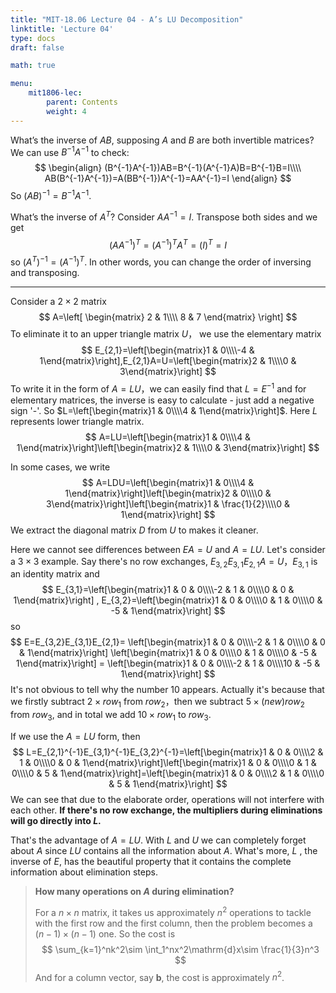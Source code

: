 ```yaml
---
title: "MIT-18.06 Lecture 04 - A’s LU Decomposition"
linktitle: 'Lecture 04'
type: docs
draft: false

math: true

menu:
    mit1806-lec:
        parent: Contents
        weight: 4
---
```


What’s the inverse of $AB$, supposing $A$ and $B$​ are both invertible matrices? We can use $B^{-1}A^{-1}$ to check:
$$
\begin{align}
(B^{-1}A^{-1})AB=B^{-1}(A^{-1}A)B=B^{-1}B=I\\\\
AB(B^{-1}A^{-1})=A(BB^{-1})A^{-1}=AA^{-1}=I
\end{align}
$$
So $(AB)^{-1}=B^{-1}A^{-1}$.

What’s the inverse of $A^T$? Consider $AA^{-1}=I$. Transpose both sides and we get
$$
(AA^{-1})^T=(A^{-1})^TA^T=(I)^T=I
$$
so $(A^T)^{-1}=(A^{-1})^T$. In other words, you can change the order of inversing and transposing.

---

Consider a $2\times 2$ matrix
$$
A=\left[
\begin{matrix}
	2 & 1\\\\
	8 & 7
\end{matrix}
\right]
$$
To eliminate it to an upper triangle matrix $U$， we use the elementary matrix
$$
E_{2,1}=\left[\begin{matrix}1 & 0\\\\-4 & 1\end{matrix}\right],E_{2,1}A=U=\left[\begin{matrix}2 & 1\\\\0 & 3\end{matrix}\right]
$$
To write it in the form of $A=LU$，we can easily find that $L=E^{-1}$ and for elementary matrices, the inverse is easy to calculate - just add a negative sign '-'. So $L=\left[\begin{matrix}1 & 0\\\\4 & 1\end{matrix}\right]$. Here $L$ represents lower triangle matrix.
$$
A=LU=\left[\begin{matrix}1 & 0\\\\4 & 1\end{matrix}\right]\left[\begin{matrix}2 & 1\\\\0 & 3\end{matrix}\right]
$$


In some cases, we write
$$
A=LDU=\left[\begin{matrix}1 & 0\\\\4 & 1\end{matrix}\right]\left[\begin{matrix}2 & 0\\\\0 & 3\end{matrix}\right]\left[\begin{matrix}1 & \frac{1}{2}\\\\0 & 1\end{matrix}\right]
$$
We extract the diagonal matrix $D$ from $U$ to makes it cleaner.

Here we cannot see differences between $EA=U$ and  $A=LU$. Let's consider a $3\times 3$ example. Say there's no row exchanges, $E_{3,2}E_{3,1}E_{2,1}A=U$，$E_{3,1}$ is an identity matrix and 
$$
E_{3,1}=\left[\begin{matrix}1 & 0 & 0\\\\-2 & 1 & 0\\\\0 & 0 & 1\end{matrix}\right]
,
E_{3,2}=\left[\begin{matrix}1 & 0 & 0\\\\0 & 1 & 0\\\\0 & -5 & 1\end{matrix}\right]
$$
so
$$
E=E_{3,2}E_{3,1}E_{2,1}=
\left[\begin{matrix}1 & 0 & 0\\\\-2 & 1 & 0\\\\0 & 0 & 1\end{matrix}\right]
\left[\begin{matrix}1 & 0 & 0\\\\0 & 1 & 0\\\\0 & -5 & 1\end{matrix}\right]
= \left[\begin{matrix}1 & 0 & 0\\\\-2 & 1 & 0\\\\10 & -5 & 1\end{matrix}\right]
$$
It's not obvious to tell why the number $10$ appears. Actually it's because that we firstly subtract $2\times row_1$ from $row_2$，then we subtract $5\times (new)row_2$ from $row_3$, and in total we add $10\times row_1$ to $row_3$.

If we use the $A=LU$ form, then
$$
L=E_{2,1}^{-1}E_{3,1}^{-1}E_{3,2}^{-1}=\left[\begin{matrix}1 & 0 & 0\\\\2 & 1 & 0\\\\0 & 0 & 1\end{matrix}\right]\left[\begin{matrix}1 & 0 & 0\\\\0 & 1 & 0\\\\0 & 5 & 1\end{matrix}\right]=\left[\begin{matrix}1 & 0 & 0\\\\2 & 1 & 0\\\\0 & 5 & 1\end{matrix}\right]
$$
We can see that due to the elaborate order, operations will not interfere with each other. **If there's no row exchange, the multipliers during eliminations will go directly into $L$.** 

That's the advantage of $A=LU$. With $L$ and $U$ we can completely forget about $A$ since $LU$ contains all the information about $A$. What's more, $L$ , the inverse of $E$, has the beautiful property that it contains the complete information about elimination steps.

> **How many operations on $A$ during elimination?**
>
> For a $n\times n$ matrix, it takes us approximately $n^2$ operations to tackle with the first row and the first column, then the problem becomes a $(n-1)\times (n-1)$ one. So the cost is
> $$
> \sum_{k=1}^nk^2\sim \int_1^nx^2\mathrm{d}x\sim \frac{1}{3}n^3
> $$
> And for a column vector, say $\mathbf{b}$, the cost is approximately $n^2$.

